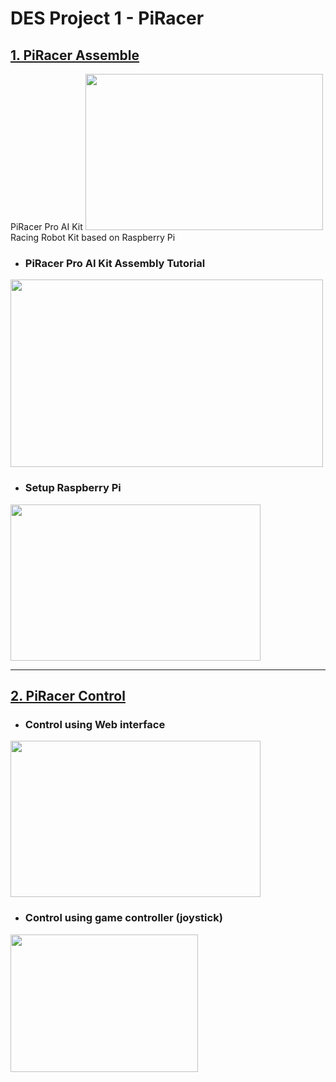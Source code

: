 # DES Project 1 - PiRacer
## [1. PiRacer Assemble]()

PiRacer Pro AI Kit
<img src="https://user-images.githubusercontent.com/81483791/197398272-d278947a-bbae-4ab4-8cfa-6f274efd9cbb.png"  width="380" height="250"/>     
Racing Robot Kit based on Raspberry Pi

- ### PiRacer Pro AI Kit Assembly Tutorial
<img src="https://user-images.githubusercontent.com/81483791/194764230-e8d5ad55-4a40-456c-b0b6-a7f33b4bc8a9.png"  width="500" height="300"/> 

- ### Setup Raspberry Pi
<img src="https://user-images.githubusercontent.com/81483791/194764300-4a482b35-f2db-47e4-885e-ceaa9c738f16.png"  width="400" height="250"/>       

- - -  

## [2. PiRacer Control]()
- ### Control using Web interface

<img src="https://user-images.githubusercontent.com/81483791/194764670-3f6d9f52-9b9a-4c10-9f14-919ac2dd5d1b.png"  width="400" height="250"/>     

- ### Control using game controller (joystick)
<img src="https://user-images.githubusercontent.com/81483791/197397450-465a2782-8411-4bfa-9662-f58d1ebc32bb.png"  width="300" height="220"/> 